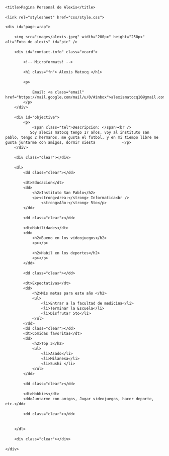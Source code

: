 <!DOCTYPE html>

<html lang="en">

<head>
    <meta http-equiv="Content-Type" content="text/html; charset=utf-8" />

    <title>Pagina Personal de Alexis</title>

    <link rel="stylesheet" href="css/style.css">
</head>

<body>

    <div id="page-wrap">

        <img src="images/alexis.jpeg" width="200px" height="250px" alt="Foto de alexis" id="pic" /> 

        <div id="contact-info" class="vcard">

            <!-- Microformats! -->

            <h1 class="fn"> Alexis Matocq </h1>

            <p>

                Email: <a class="email" href="https://mail.google.com/mail/u/0/#inbox">alexismatocq10@gmail.com</a>
            </p>
        </div>

        <div id="objective">
            <p>
                <span class="tel">Descripcion: </span><br />
               Soy alexis matocq tengo 17 años, voy al instituto san pablo, tengo 2 hermanos, me gusta el futbol, y en mi tiempo libre me gusta juntarme con amigos, dormir siesta            </p>
        </div>

        <div class="clear"></div>

        <dl>
            <dd class="clear"></dd>

            <dt>Educacion</dt>
            <dd>
                <h2>Instituto San Pablo</h2>
                <p><strong>Area:</strong> Informatica<br />
                    <strong>Año:</strong> 5to</p>
            </dd>

            <dd class="clear"></dd>

            <dt>Habilidades</dt>
            <dd>
                <h2>Bueno en los videojuegos</h2>
                <p></p>

                <h2>Habil en los deportes</h2>
                <p></p>
            </dd>

            <dd class="clear"></dd>

            <dt>Expectativas</dt>
            <dd>
                <h2>Mis metas para este año </h2>
                <ul>
                    <li>Entrar a la facultad de medicina</li>
                    <li>Terminar la Escuela</li>
                    <li>Disfrutar 5to</li>
                </ul>
            </dd>
            <dd class="clear"></dd>
            <dt>Comidas favoritas</dt>
            <dd>
                <h2>Top 3</h2>
                <ul>
                    <li>Asado</li>
                    <li>Milanesa</li>
                    <li>Sushi </li>
                </ul>
            </dd>

            <dd class="clear"></dd>

            <dt>Hobbies</dt>
            <dd>Juntarme con amigos, Jugar videojuegos, hacer deporte, etc.</dd>

            <dd class="clear"></dd>


        </dl>

        <div class="clear"></div>

    </div>

</body>

</html>